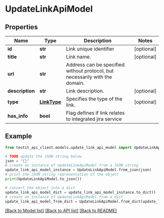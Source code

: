 # UpdateLinkApiModel


## Properties

Name | Type | Description | Notes
------------ | ------------- | ------------- | -------------
**id** | **str** | Link unique identifier | [optional] 
**title** | **str** | Link name. | [optional] 
**url** | **str** | Address can be specified without protocol, but necessarily with the domain. | 
**description** | **str** | Link description. | [optional] 
**type** | [**LinkType**](LinkType.md) | Specifies the type of the link. | [optional] 
**has_info** | **bool** | Flag defines if link relates to integrated jira service | 

## Example

```python
from testit_api_client.models.update_link_api_model import UpdateLinkApiModel

# TODO update the JSON string below
json = "{}"
# create an instance of UpdateLinkApiModel from a JSON string
update_link_api_model_instance = UpdateLinkApiModel.from_json(json)
# print the JSON string representation of the object
print(UpdateLinkApiModel.to_json())

# convert the object into a dict
update_link_api_model_dict = update_link_api_model_instance.to_dict()
# create an instance of UpdateLinkApiModel from a dict
update_link_api_model_from_dict = UpdateLinkApiModel.from_dict(update_link_api_model_dict)
```
[[Back to Model list]](../README.md#documentation-for-models) [[Back to API list]](../README.md#documentation-for-api-endpoints) [[Back to README]](../README.md)


